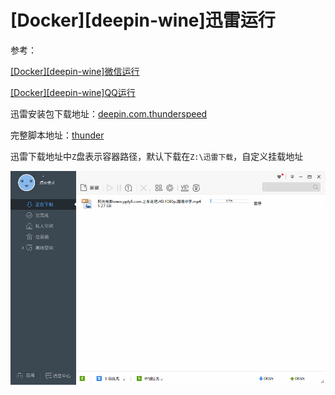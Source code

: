 
# [Docker][deepin-wine]迅雷运行

参考：

[[Docker][deepin-wine]微信运行](https://container-automation.readthedocs.io/zh_CN/latest/docker/gui/[Docker][deepin-wine]微信运行.html)

[[Docker][deepin-wine]QQ运行](https://container-automation.readthedocs.io/zh_CN/latest/docker/gui/%5BDocker%5D%5Bdeepin-wine%5DQQ运行.html)

迅雷安装包下载地址：[deepin.com.thunderspeed](https://mirrors.aliyun.com/deepin/pool/non-free/d/deepin.com.thunderspeed/)

完整脚本地址：[thunder](https://github.com/zjZSTU/Containerization-Automation/tree/master/dockerfiles/thunder)

迅雷下载地址中`Z`盘表示容器路径，默认下载在`Z:\迅雷下载`，自定义挂载地址

![](./imgs/thunder.png)
